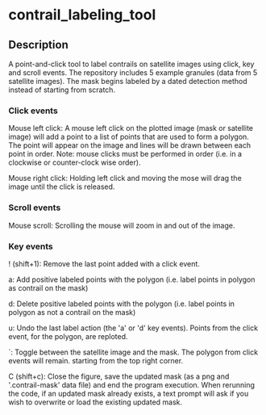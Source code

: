 # contrail_labeling_tool
## Description
A point-and-click tool to label contrails on satellite images using click, key and scroll events.
The repository includes 5 example granules (data from 5 satellite images). The mask begins labeled by a dated detection method instead of starting from scratch.

### Click events
Mouse left click:
    A mouse left click on the plotted image (mask or satellite image) will add a point to a list of points that 
    are used to form a polygon. The point will appear on the image and lines will be drawn between each point in order. 
    Note: mouse clicks must be performed in order (i.e. in a clockwise or counter-clock wise order).
    
Mouse right click:
    Holding left click and moving the mose will drag the image until the click is released.

### Scroll events
Mouse scroll:
    Scrolling the mouse will zoom in and out of the image.

### Key events
! (shift+1): 
    Remove the last point added with a click event.
    
a:
    Add positive labeled points with the polygon (i.e. label points in polygon as contrail on the mask)
    
d:
    Delete positive labeled points with the polygon (i.e. label points in polygon as not a contrail on the mask)
    
u:
    Undo the last label action (the 'a' or 'd' key events). Points from the click event, for the polygon, are reploted.
    
`:
    Toggle between the satellite image and the mask. The polygon from click events will remain.
    starting from the top right corner.
    
C (shift+c):
    Close the figure, save the updated mask (as a png and '.contrail-mask' data file) and end the program execution. 
    When rerunning the code, if an updated mask already exists, a text prompt will ask if you wish to overwrite or 
    load the existing updated mask.
